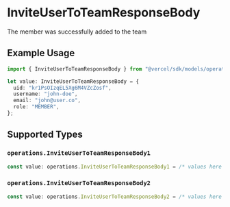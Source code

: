 # InviteUserToTeamResponseBody

The member was successfully added to the team

## Example Usage

```typescript
import { InviteUserToTeamResponseBody } from "@vercel/sdk/models/operations";

let value: InviteUserToTeamResponseBody = {
  uid: "kr1PsOIzqEL5Xg6M4VZcZosf",
  username: "john-doe",
  email: "john@user.co",
  role: "MEMBER",
};
```

## Supported Types

### `operations.InviteUserToTeamResponseBody1`

```typescript
const value: operations.InviteUserToTeamResponseBody1 = /* values here */
```

### `operations.InviteUserToTeamResponseBody2`

```typescript
const value: operations.InviteUserToTeamResponseBody2 = /* values here */
```

